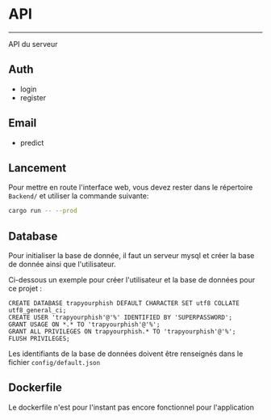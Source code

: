 # API
---

API du serveur

## Auth

- login
- register

## Email

- predict

## Lancement

Pour mettre en route l'interface web, vous devez rester dans le répertoire `Backend/` et utiliser la commande suivante:  

```bash
cargo run -- --prod
```

## Database

Pour initialiser la base de donnée, il faut un serveur mysql et créer la base de donnée ainsi que l'utilisateur.  
  
Ci-dessous un exemple pour créer l'utilisateur et la base de données pour ce projet :

```mysql
CREATE DATABASE trapyourphish DEFAULT CHARACTER SET utf8 COLLATE utf8_general_ci;
CREATE USER 'trapyourphish'@'%' IDENTIFIED BY 'SUPERPASSWORD';
GRANT USAGE ON *.* TO 'trapyourphish'@'%';
GRANT ALL PRIVILEGES ON trapyourphish.* TO 'trapyourphish'@'%';
FLUSH PRIVILEGES;
```

Les identifiants de la base de données doivent être renseignés dans le fichier `config/default.json`

## Dockerfile

Le dockerfile n'est pour l'instant pas encore fonctionnel pour l'application
